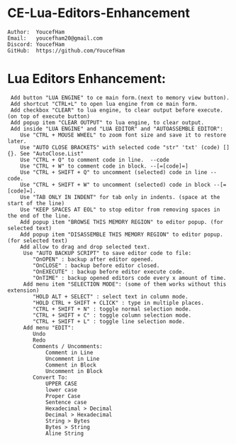 # CE-Lua-Editors-Enhancement

	Author:  YoucefHam
	Email:   youcefham20@gmail.com
	Discord: YoucefHam
	GitHub:  https://github.com/YoucefHam

# Lua Editors Enhancement:

	 Add button "LUA ENGINE" to ce main form.(next to memory view button).
	 Add shortcut "CTRL+L" to open lua engine from ce main form.
	 Add checkbox "CLEAR" to lua engine, to clear output before execute.(on top of execute button)
	 Add popup item "CLEAR OUTPUT" to lua engine, to clear output.
	 Add inside "LUA ENGINE" and "LUA EDITOR" and "AUTOASSEMBLE EDITOR":
		Use "CTRL + MOUSE WHEEL" to zoom font size and save it to restore later.
		Use "AUTO CLOSE BRACKETS" with selected code "str" 'txt' (code) [] {}. See "AutoClose.List"
		Use "CTRL + Q" to comment code in line.  --code
		Use "CTRL + W" to comment code in block. --[=[code]=]
		Use "CTRL + SHIFT + Q" to uncomment (selected) code in line --code.
		Use "CTRL + SHIFT + W" to uncomment (selected) code in block --[=[code]=].
		Use "TAB ONLY IN INDENT" for tab only in indents. (space at the start of the line)
		Use "KEEP SPACES AT EOL" to stop editor from removing spaces in the end of the line.
		Add popup item "BROWSE THIS MEMORY REGION" to editor popup. (for selected text)
		Add popup item "DISASSEMBLE THIS MEMORY REGION" to editor popup. (for selected text)
		Add allow to drag and drop selected text.
		 Use "AUTO BACKUP SCRIPT" to save editor code to file:
			"OnOPEN" : backup after editor opened.
			"OnCLOSE" : backup before editor closed.
			"OnEXECUTE" : backup before editor execute code.
			"OnTIME" : backup opened editors code every x amount of time.
		 Add menu item "SELECTION MODE": (some of them works without this extension)
			"HOLD ALT + SELECT" : select text in column mode.
			"HOLD CTRL + SHIFT + CLICK" : type in multiple places.
			"CTRL + SHIFT + N" : toggle normal selection mode.
			"CTRL + SHIFT + C" : toggle column selection mode.
			"CTRL + SHIFT + L" : toggle line selection mode.
		 Add menu "EDIT":
			Undo
			Redo
			Comments / Uncomments:
				Comment in Line
				Uncomment in Line
				Comment in Block
				Uncomment in Block
			Convert To:
				UPPER CASE
				lower case
				Proper Case
				Sentence case
				Hexadecimal > Decimal
				Decimal > Hexadecimal
				String > Bytes
				Bytes > String
				Aline String
